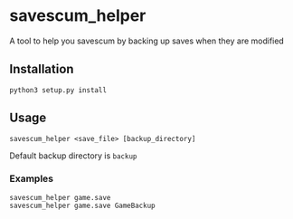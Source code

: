 # savescum_helper
A tool to help you savescum by backing up saves when they are modified

## Installation

```
python3 setup.py install
```

## Usage

```
savescum_helper <save_file> [backup_directory]
```

Default backup directory is `backup`

### Examples

```
savescum_helper game.save
savescum_helper game.save GameBackup 
```
